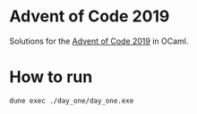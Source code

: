 # Advent of Code 2019

Solutions for the [Advent of Code 2019](https://adventofcode.com/2019) in OCaml.

# How to run
```
dune exec ./day_one/day_one.exe
```